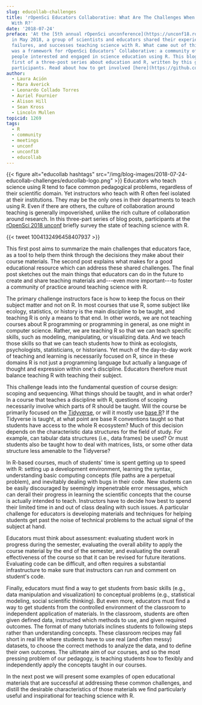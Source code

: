 ```yaml
---
slug: educollab-challenges
title: 'rOpenSci Educators Collaborative: What Are The Challenges When Teaching Science
  With R?'
date: '2018-07-24'
preface: 'At the [5th annual rOpenSci unconference](https://unconf18.ropensci.org)
  in May 2018, a group of scientists and educators shared their experiences, frustrations,
  failures, and successes teaching science with R. What came out of this discussion
  was a framework for rOpenSci Educators’ Collaborative: a community of practice for
  people interested and engaged in science education using R. This blog post is the
  first of a three-post series about education and R, written by this group of unconf18
  participants. Read about how to get involved [here](https://github.com/ropenscilabs/rOpenSciEd).'
author:
  - Laura Ación
  - Mara Averick
  - Leonardo Collado Torres
  - Auriel Fournier
  - Alison Hill
  - Sean Kross
  - Lincoln Mullen
topicid: 1269
tags:
  - R
  - community
  - meetings
  - unconf
  - unconf18
  - educollab
---
```


{{< figure alt="educollab hashtags" src="/img/blog-images/2018-07-24-educollab-challenges/educollab-logo.png" >}}
Educators who teach science using R tend to face common pedagogical problems, regardless of their scientific domain. Yet instructors who teach with R often feel isolated at their institutions. They may be the only ones in their departments to teach using R. Even if there are others, the culture of collaboration around teaching is generally impoverished, unlike the rich culture of collaboration around research. In this three-part series of blog posts, participants at the [rOpenSci 2018 unconf](https://unconf18.ropensci.org/) briefly survey the state of teaching science with R. 

{{< tweet 1004132496458407937 >}}

This first post aims to summarize the main challenges that educators face, as a tool to help them think through the decisions they make about their course materials. The second post explains what makes for a good educational resource which can address these shared challenges. The final post sketches out the main things that educators can do in the future to create and share teaching materials and---even more important---to foster a community of practice around teaching science with R.

The primary challenge instructors face is how to keep the focus on their subject matter and not on R. In most courses that use R, some subject like ecology, statistics, or history is the main discipline to be taught, and teaching R is only a means to that end. In other words, we are not teaching courses about R programming or programming in general, as one might in computer science. Rather, we are teaching R so that we can teach specific skills, such as modeling, manipulating, or visualizing data. And we teach those skills so that we can teach students how to think as ecologists, psychologists, statisticians, or historians. Yet much of the day-to-day work of teaching and learning is necessarily focused on R, since in these domains R is not just a programming language but actually a language of thought and expression within one's discipline. Educators therefore must balance teaching R with teaching their subject.

This challenge leads into the fundamental question of course design: scoping and sequencing. What things should be taught, and in what order? In a course that teaches a discipline with R, questions of scoping necessarily involve which parts of R should be taught. Will the course be primarily focused on the [Tidyverse](https://www.tidyverse.org/), or will it mostly use [base R](https://www.r-project.org/)? If the Tidyverse is taught, at what point are base R conventions taught so that students have access to the whole R ecosystem? Much of this decision depends on the characteristic data structures for the field of study. For example, can tabular data structures (i.e., data frames) be used? Or must students also be taught how to deal with matrices, lists, or some other data structure less amenable to the Tidyverse? 

In R-based courses, much of students' time is spent getting up to speed with R: setting up a development environment, learning the syntax, understanding basic computing concepts (file paths are a perpetual problem), and inevitably dealing with bugs in their code. New students can be easily discouraged by seemingly impenetrable error messages, which can derail their progress in learning the scientific concepts that the course is actually intended to teach. Instructors have to decide how best to spend their limited time in and out of class dealing with such issues. A particular challenge for educators is developing materials and techniques for helping students get past the noise of technical problems to the actual signal of the subject at hand.

Educators must think about assessment: evaluating student work in progress during the semester, evaluating the overall ability to apply the course material by the end of the semester, and evaluating the overall effectiveness of the course so that it can be revised for future iterations. Evaluating code can be difficult, and often requires a substantial infrastructure to make sure that instructors can run and comment on student's code.

Finally, educators must find a way to get students from basic skills (e.g., data manipulation and visualization) to conceptual problems (e.g., statistical modeling, social scientific thinking). But even more, educators must find a way to get students from the controlled environment of the classroom to independent application of materials. In the classroom, students are often given defined data, instructed which methods to use, and given required outcomes. The format of many tutorials inclines students to following steps rather than understanding concepts. These classroom recipes may fall short in real life where students have to use real (and often messy) datasets, to choose the correct methods to analyze the data, and to define their own outcomes. The ultimate aim of our courses, and so the most pressing problem of our pedagogy, is teaching students how to flexibly and independently apply the concepts taught in our courses.

In the next post we will present some examples of open educational materials that are successful at addressing these common challenges, and distill the desirable characteristics of those materials we find particularly useful and inspirational for teaching science with R.
